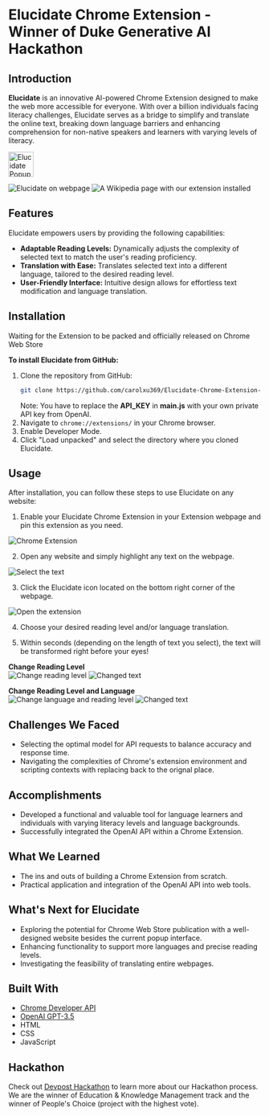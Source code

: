 # Elucidate Chrome Extension - Winner of Duke Generative AI Hackathon

## Introduction
**Elucidate** is an innovative AI-powered Chrome Extension designed to make the web more accessible for everyone. With over a billion individuals facing literacy challenges, Elucidate serves as a bridge to simplify and translate the online text, breaking down language barriers and enhancing comprehension for non-native speakers and learners with varying levels of literacy.  

<img src="readme_img/page.png" alt="Elucidate Popup" width="50" height="50">

![Elucidate on webpage](readme_img/page.png) ![A Wikipedia page with our extension installed](readme_img/result1.png)

## Features
Elucidate empowers users by providing the following capabilities:
- **Adaptable Reading Levels:** Dynamically adjusts the complexity of selected text to match the user's reading proficiency.
- **Translation with Ease:** Translates selected text into a different language, tailored to the desired reading level.
- **User-Friendly Interface:** Intuitive design allows for effortless text modification and language translation.

## Installation
Waiting for the Extension to be packed and officially released on Chrome Web Store  

**To install Elucidate from GitHub:**
1. Clone the repository from GitHub:
   ```sh
   git clone https://github.com/carolxu369/Elucidate-Chrome-Extension-Generative-AI-Hackathon.git
   ```
   Note: You have to replace the **API_KEY** in **main.js** with your own private API key from OpenAI.
2. Navigate to `chrome://extensions/` in your Chrome browser.
3. Enable Developer Mode.
4. Click "Load unpacked" and select the directory where you cloned Elucidate.

## Usage
After installation, you can follow these steps to use Elucidate on any website:
1. Enable your Elucidate Chrome Extension in your Extension webpage and pin this extension as you need.  

![Chrome Extension](readme_img/extension.png)  

2. Open any website and simply highlight any text on the webpage.  

![Select the text](readme_img/result2.png)  

3. Click the Elucidate icon located on the bottom right corner of the webpage.  

![Open the extension](readme_img/result3.png)  

4. Choose your desired reading level and/or language translation.  

5. Within seconds (depending on the length of text you select), the text will be transformed right before your eyes!  

**Change Reading Level**  
![Change reading level](readme_img/result4.png) ![Changed text](readme_img/result5.png)  

**Change Reading Level and Language**  
![Change language and reading level](readme_img/result6.png) ![Changed text](readme_img/result7.png)  

## Challenges We Faced
- Selecting the optimal model for API requests to balance accuracy and response time.
- Navigating the complexities of Chrome's extension environment and scripting contexts with replacing back to the orignal place.

## Accomplishments
- Developed a functional and valuable tool for language learners and individuals with varying literacy levels and language backgrounds.
- Successfully integrated the OpenAI API within a Chrome Extension.

## What We Learned
- The ins and outs of building a Chrome Extension from scratch.
- Practical application and integration of the OpenAI API into web tools.

## What's Next for Elucidate
- Exploring the potential for Chrome Web Store publication with a well-designed website besides the current popup interface.
- Enhancing functionality to support more languages and precise reading levels.
- Investigating the feasibility of translating entire webpages.

## Built With
- [Chrome Developer API](https://developer.chrome.com/docs/extensions/)
- [OpenAI GPT-3.5](https://beta.openai.com/)
- HTML
- CSS
- JavaScript

## Hackathon
Check out [Devpost Hackathon](https://devpost.com/software/elucidate-ycvbs5) to learn more about our Hackathon process. We are the winner of Education & Knowledge Management track and the winner of People's Choice (project with the highest vote).